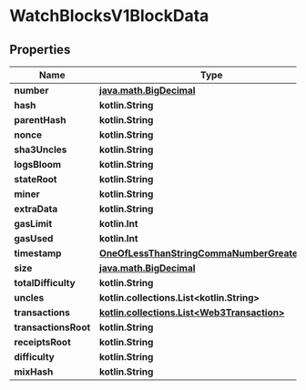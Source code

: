 
# WatchBlocksV1BlockData

## Properties
Name | Type | Description | Notes
------------ | ------------- | ------------- | -------------
**number** | [**java.math.BigDecimal**](java.math.BigDecimal.md) |  | 
**hash** | **kotlin.String** |  | 
**parentHash** | **kotlin.String** |  | 
**nonce** | **kotlin.String** |  | 
**sha3Uncles** | **kotlin.String** |  | 
**logsBloom** | **kotlin.String** |  | 
**stateRoot** | **kotlin.String** |  | 
**miner** | **kotlin.String** |  | 
**extraData** | **kotlin.String** |  | 
**gasLimit** | **kotlin.Int** |  | 
**gasUsed** | **kotlin.Int** |  | 
**timestamp** | [**OneOfLessThanStringCommaNumberGreaterThan**](OneOfLessThanStringCommaNumberGreaterThan.md) |  | 
**size** | [**java.math.BigDecimal**](java.math.BigDecimal.md) |  | 
**totalDifficulty** | **kotlin.String** |  | 
**uncles** | **kotlin.collections.List&lt;kotlin.String&gt;** |  | 
**transactions** | [**kotlin.collections.List&lt;Web3Transaction&gt;**](Web3Transaction.md) |  | 
**transactionsRoot** | **kotlin.String** |  |  [optional]
**receiptsRoot** | **kotlin.String** |  |  [optional]
**difficulty** | **kotlin.String** |  |  [optional]
**mixHash** | **kotlin.String** |  |  [optional]



